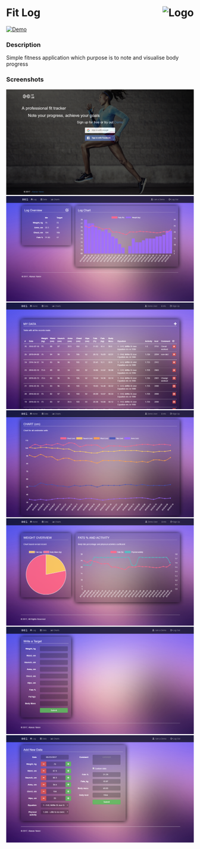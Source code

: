 Fit Log <a href="https://fitlog-app.firebaseapp.com"><img src="https://cdn.rawgit.com/atanasyanew/FitLog/master/docs/logos/logo_black.svg" title="Logo" align="right" height="100" /></a>
======

[![Demo](https://img.shields.io/badge/Demo-Online-green.svg?style=for-the-badge)](https://fitlog-app.firebaseapp.com//)

### Description
Simple fitness application which purpose is to note and visualise body progress

### Screenshots
![FitLog](docs/screenshots/fitlog-01.png "Sign in page")
![FitLog](docs/screenshots/fitlog-02.png "Home page")
![FitLog](docs/screenshots/fitlog-03.png "Data page, table with all records")
![FitLog](docs/screenshots/fitlog-04.png "Graphical represent of your progress")
![FitLog](docs/screenshots/fitlog-05.png "Weight overview, fats and activity")
![FitLog](docs/screenshots/fitlog-06.png "Write your target")
![FitLog](docs/screenshots/fitlog-07.png "Add new record")


